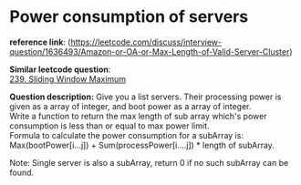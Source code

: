 # Power consumption of servers  

**reference link**: (https://leetcode.com/discuss/interview-question/1636493/Amazon-or-OA-or-Max-Length-of-Valid-Server-Cluster)  

**Similar leetcode question**:   
[239. Sliding Window Maximum](https://leetcode.com/problems/sliding-window-maximum/)  

**Question description:**
Give you a list servers. Their processing power is given as a array of integer, and boot power as a array of integer.  
Write a function to return the max length of sub array which's power consumption is less than or equal to max power limit.  
Formula to calculate the power consumption for a subArray is:  
Max(bootPower[i...j]) + Sum(processPower[i....j]) * length of subArray.  

Note: Single server is also a subArray, return 0 if no such subArray can be found.  